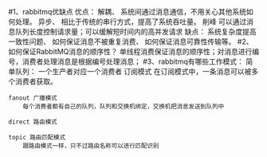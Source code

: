 #1、rabbitmq优缺点
    优点：
        解耦、
            系统间通过消息通信，不用关心其他系统如何处理。
        异步、
            相比于传统的串行方式，提高了系统吞吐量。
        削峰
            可以通过消息队列长度控制请求量；可以缓解短时间内的高并发请求
    缺点：
        系统复杂度提高
            一致性问题、
            如何保证消息不被重复消费、
            如何保证消息可靠性传输等。
#2、如何保证RabbitMQ消息的顺序性？
    单线程消费保证消息的顺序性；对消息进行编号，消费者处理消息是根据编号处理消息；
#3、rabbitmq有哪些工作模式：
    简单队列：
        一个生产者对应一个消费者
    订阅模式
        在订阅模式中，一条消息可以被多个消费者获取。
    
    fanout 广播模式
        每个消费者都有自己的队列，队列和交换机绑定，交换机把消息发送到队列中
    
    direct 路由模式
    
    topic 路由匹配模式
        跟路由模式一样，只不过路由名称可以进行匹配识别